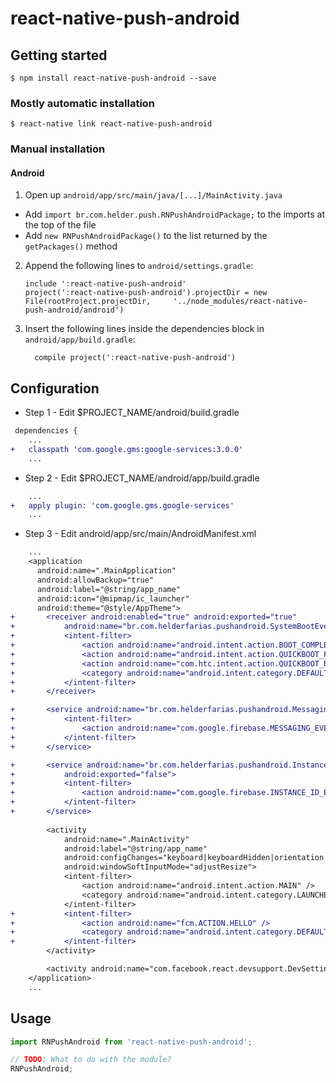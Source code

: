 # react-native-push-android

## Getting started

`$ npm install react-native-push-android --save`

### Mostly automatic installation

`$ react-native link react-native-push-android`

### Manual installation

#### Android

1. Open up `android/app/src/main/java/[...]/MainActivity.java`
  - Add `import br.com.helder.push.RNPushAndroidPackage;` to the imports at the top of the file
  - Add `new RNPushAndroidPackage()` to the list returned by the `getPackages()` method
2. Append the following lines to `android/settings.gradle`:
  	```
  	include ':react-native-push-android'
  	project(':react-native-push-android').projectDir = new File(rootProject.projectDir, 	'../node_modules/react-native-push-android/android')
  	```
3. Insert the following lines inside the dependencies block in `android/app/build.gradle`:
  	```
      compile project(':react-native-push-android')
  	```

## Configuration

* Step 1 - Edit $PROJECT_NAME/android/build.gradle
```diff
 dependencies {
    ...
+   classpath 'com.google.gms:google-services:3.0.0'
    ...
```

* Step 2 - Edit $PROJECT_NAME/android/app/build.gradle
```diff
    ...
+   apply plugin: 'com.google.gms.google-services'
    ...
```

* Step 3 - Edit android/app/src/main/AndroidManifest.xml
```diff
    ...
    <application
      android:name=".MainApplication"
      android:allowBackup="true"
      android:label="@string/app_name"
      android:icon="@mipmap/ic_launcher"
      android:theme="@style/AppTheme">
+       <receiver android:enabled="true" android:exported="true"
+           android:name="br.com.helderfarias.pushandroid.SystemBootEventReceiver">
+           <intent-filter>
+               <action android:name="android.intent.action.BOOT_COMPLETED"/>
+               <action android:name="android.intent.action.QUICKBOOT_POWERON"/>
+               <action android:name="com.htc.intent.action.QUICKBOOT_POWERON"/>
+               <category android:name="android.intent.category.DEFAULT" />
+           </intent-filter>
+       </receiver>

+       <service android:name="br.com.helderfarias.pushandroid.MessagingService">
+           <intent-filter>
+               <action android:name="com.google.firebase.MESSAGING_EVENT"/>
+           </intent-filter>
+       </service>

+       <service android:name="br.com.helderfarias.pushandroid.InstanceIdService" 
+           android:exported="false">
+           <intent-filter>
+               <action android:name="com.google.firebase.INSTANCE_ID_EVENT"/>
+           </intent-filter>
+       </service>
            
        <activity
            android:name=".MainActivity"
            android:label="@string/app_name"
            android:configChanges="keyboard|keyboardHidden|orientation|screenSize"
            android:windowSoftInputMode="adjustResize">
            <intent-filter>
                <action android:name="android.intent.action.MAIN" />
                <category android:name="android.intent.category.LAUNCHER" />
            </intent-filter>
+           <intent-filter>
+               <action android:name="fcm.ACTION.HELLO" />
+               <category android:name="android.intent.category.DEFAULT" />
+           </intent-filter>        
        </activity>

        <activity android:name="com.facebook.react.devsupport.DevSettingsActivity" />
    </application>   
    ...
```

## Usage
```javascript
import RNPushAndroid from 'react-native-push-android';

// TODO: What to do with the module?
RNPushAndroid;
```
  
